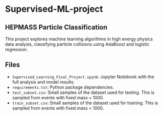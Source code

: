 # Supervised-ML-project
## HEPMASS Particle Classification
This project explores machine learning algorithms in high energy physics data analysis, classifying particle collisions using AdaBoost and logistic regression.
## Files
- `Supervised_Learning_Final_Project.ipynb`: Jupyter Notebook with the full analysis and model results.
- `requirements.txt`: Python package dependencies.
- `test_subset.csv`: Small samples of the dataset used for testing. This is sampled from events with fixed mass = 1000.
- `train_subset.csv`: Small samples of the dataset used for training. This is sampled from events with fixed mass = 1000.
